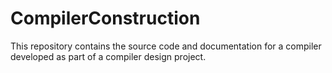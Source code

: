 # CompilerConstruction
This repository contains the source code and documentation for a compiler developed as part of a compiler design project.
